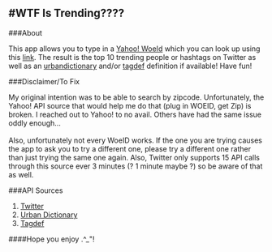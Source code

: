 #WTF Is Trending????
---

###About

This app allows you to type in a [Yahoo! WoeId](https://developer.yahoo.com/geo/geoplanet/guide/concepts.html) which you can look up using this [link](http://woeid.rosselliot.co.nz/lookup/seoul). The result is the top 10 trending people or hashtags on Twitter as well as an [urbandictionary](http://www.urbandictionary.com/) and/or [tagdef](https://tagdef.com/) definition if available! Have fun!

###Disclaimer/To Fix

My original intention was to be able to search by zipcode. Unfortunately, the Yahoo! API source that would help me do that (plug in WOEID, get Zip) is broken. I reached out to Yahoo! to no avail. Others have had the same issue oddly enough...
<br><br>
Also, unfortunately not every WoeID works. If the one you are trying causes the app to ask you to try a different one, please try a different one rather than just trying the same one again. Also, Twitter only supports 15 API calls through this source ever 3 minutes (? 1 minute maybe ?) so be aware of that as well.

###API Sources

1. [Twitter](https://dev.twitter.com/docs/api/1.1/get/trends/place)
2. [Urban Dictionary](http://api.urbandictionary.com/v0/define?term=api)
3. [Tagdef](https://api.tagdef.com/)

####Hope you enjoy .^_"!